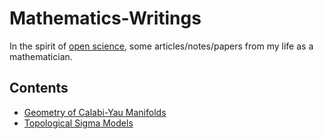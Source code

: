 # Mathematics-Writings



In the spirit of [open science](https://en.wikipedia.org/wiki/Open_science), some articles/notes/papers from my life as a mathematician.

## Contents
- [Geometry of Calabi-Yau Manifolds](https://github.com/Jverma/Mathematics-Writings/blob/master/CYmanifolds.pdf)
- [Topological Sigma Models](https://github.com/Jverma/Mathematics-Writings/blob/master/Topological%20models.pdf)
